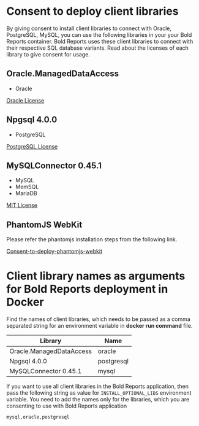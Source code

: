 # Consent to deploy client libraries

By giving consent to install client libraries to connect with Oracle, PostgreSQL, MySQL, you can use the following libraries in your your Bold Reports container. Bold Reports uses these client libraries to connect with their respective SQL database variants. Read about the licenses of each library to give consent for usage. 

## Oracle.ManagedDataAccess
* Oracle

[Oracle License](https://www.oracle.com/downloads/licenses/distribution-license.html)

## Npgsql 4.0.0
* PostgreSQL

[PostgreSQL License](https://github.com/npgsql/npgsql/blob/main/LICENSE)

## MySQLConnector 0.45.1
* MySQL
* MemSQL
* MariaDB

[MIT License](https://github.com/mysql-net/MySqlConnector/blob/master/LICENSE)


## PhantomJS WebKit

Please refer the phantomjs installation steps from the following link.
    
[Consent-to-deploy-phantomjs-webkit](../docs/install-opt-library.md)


# Client library names as arguments for Bold Reports deployment in Docker

Find the names of client libraries, which needs to be passed as a comma separated string for an environment variable in **docker run command** file.

| Library                   | Name          |
| -------------             | ------------- |
| Oracle.ManagedDataAccess  | oracle        |
| Npgsql 4.0.0              | postgresql    |
| MySQLConnector 0.45.1     | mysql         |

If you want to use all client libraries in the Bold Reports application, then pass the following string as value for `INSTALL_OPTIONAL_LIBS` environment variable. You need to add the names only for the libraries, which you are consenting to use with Bold Reports application

`mysql,oracle,postgresql`

